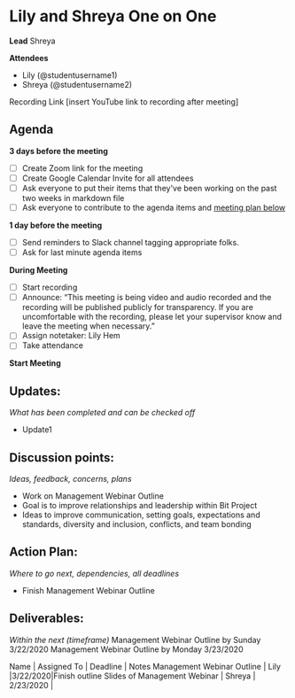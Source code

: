 # Lily and Shreya One on One
**Lead**
Shreya 

**Attendees**
* Lily (@studentusername1) 
* Shreya (@studentusername2) 


Recording Link
[insert YouTube link to recording after meeting]

## Agenda
**3 days before the meeting**
- [ ] Create Zoom link for the meeting
- [ ] Create Google Calendar Invite for all attendees
- [ ] Ask everyone to put their items that they've been working on the past two weeks in markdown file
- [ ] Ask everyone to contribute to the agenda items and [meeting plan below](https://github.com/shreyagupta98/people/blob/master/meeting_template.md#updates)

**1 day before the meeting**
- [ ] Send reminders to Slack channel tagging appropriate folks. 
- [ ] Ask for last minute agenda items

**During Meeting**
- [ ] Start recording
- [ ] Announce:
“This meeting is being video and audio recorded and the recording will be published publicly for transparency. If you are uncomfortable with the recording, please let your supervisor know and leave the meeting when necessary.”
- [ ] Assign notetaker: Lily Hem
- [ ] Take attendance

**Start Meeting**

## Updates:
*What has been completed and can be checked off*
* Update1

## Discussion points:
*Ideas, feedback, concerns, plans*
* Work on Management Webinar Outline
* Goal is to improve relationships and leadership within Bit Project 
* Ideas to improve communication, setting goals, expectations and standards, diversity and inclusion, conflicts, and team bonding

## Action Plan:
*Where to go next, dependencies, all deadlines*
* Finish Management Webinar Outline 

## Deliverables:
*Within the next (timeframe)*
Management Webinar Outline by Sunday 3/22/2020
Management Webinar Outline by Monday 3/23/2020

Name  | Assigned To | Deadline | Notes
Management Webinar Outline | Lily |3/22/2020|Finish outline
Slides of Management Webinar | Shreya | 2/23/2020 | 
